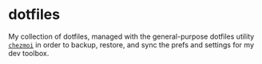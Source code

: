 # dotfiles

My collection of dotfiles, managed with the general-purpose dotfiles utility [`chezmoi`](https://www.chezmoi.io) in order to backup, restore, and sync the prefs and settings for my dev toolbox.